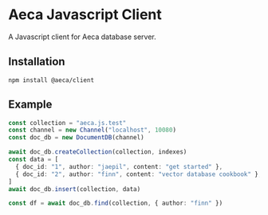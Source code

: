 # Aeca Javascript Client

A Javascript client for Aeca database server.

## Installation

```
npm install @aeca/client
```

## Example

```typescript
const collection = "aeca.js.test"
const channel = new Channel("localhost", 10080)
const doc_db = new DocumentDB(channel)

await doc_db.createCollection(collection, indexes)
const data = [
  { doc_id: "1", author: "jaepil", content: "get started" },
  { doc_id: "2", author: "finn", content: "vector database cookbook" },
]
await doc_db.insert(collection, data)

const df = await doc_db.find(collection, { author: "finn" })
```
